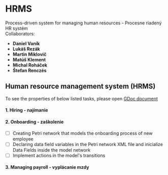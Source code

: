 # HRMS
Process-driven system for managing human resources - Procesne riadený HR systém  
Collaborators:
   - __Daniel Vaník__
   - __Lukáš Rezák__
   - __Martin Miklovič__
   - __Matúš Klement__
   - __Michal Roháček__
   - __Štefan Renczés__
## Human resource management system (HRMS)
To see the properties of below listed tasks, please open [GDoc document](https://docs.google.com/document/d/14yub62YSiGZCpk55JmFUyoD_oSZPqhp3zNHsHkR1veI/edit#)
#### 1. Hiring - najímanie
#### 2. Onboarding - zaškolenie
   - [ ] Creating Petri network that models the onboarding process of new employee
   - [ ] Declaring data field variables in the Petri network XML file and inicialize 
         Data Fields inside the model network
   - [ ] Implement actions in the model's transitions
#### 3. Managing payroll - vyplácanie mzdy
